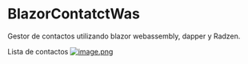 # BlazorContatctWas
Gestor de contactos utilizando blazor webassembly, dapper y Radzen.

Lista de contactos
[![image.png](https://i.postimg.cc/rpwD1gXy/image.png)](https://postimg.cc/0zh5xYyh)

